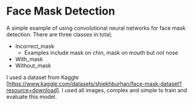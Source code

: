 # Face Mask Detection

A simple example of using convolutional neural networks for face mask detection. There are three classes in total;
  - Incorrect_mask
    - Examples include mask on chin, mask on mouth but not nose
  - With_mask
  - Without_mask

I used a dataset from Kaggle [https://www.kaggle.com/datasets/shiekhburhan/face-mask-dataset?resource=download]. I used all images, complex and simple to train and evaluate this model. 

